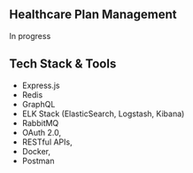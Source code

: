 ## Healthcare Plan Management
In progress 

## Tech Stack & Tools
- Express.js
- Redis
- GraphQL
- ELK Stack (ElasticSearch, Logstash, Kibana)
- RabbitMQ
- OAuth 2.0,
- RESTful APIs,
- Docker,
- Postman
